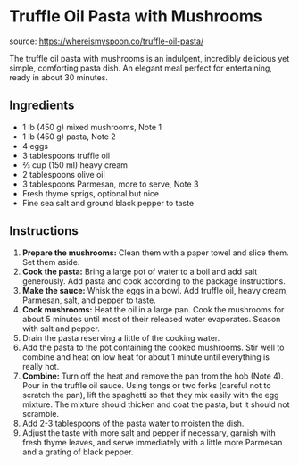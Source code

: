 # Truffle Oil Pasta with Mushrooms

source: https://whereismyspoon.co/truffle-oil-pasta/

The truffle oil pasta with mushrooms is an indulgent, incredibly delicious yet simple, comforting pasta dish. An elegant meal perfect for entertaining, ready in about 30 minutes.

## Ingredients

- 1 lb (450 g) mixed mushrooms, Note 1
- 1 lb (450 g) pasta, Note 2
- 4 eggs
- 3 tablespoons truffle oil
- ⅔ cup (150 ml) heavy cream
- 2 tablespoons olive oil
- 3 tablespoons Parmesan, more to serve, Note 3
- Fresh thyme sprigs, optional but nice
- Fine sea salt and ground black pepper to taste

## Instructions

1. **Prepare the mushrooms:** Clean them with a paper towel and slice them. Set them aside.
2. **Cook the pasta:** Bring a large pot of water to a boil and add salt generously. Add pasta and cook according to the package instructions.
3. **Make the sauce:** Whisk the eggs in a bowl. Add truffle oil, heavy cream, Parmesan, salt, and pepper to taste.
4. **Cook mushrooms:** Heat the oil in a large pan. Cook the mushrooms for about 5 minutes until most of their released water evaporates. Season with salt and pepper.
5. Drain the pasta reserving a little of the cooking water.
6. Add the pasta to the pot containing the cooked mushrooms. Stir well to combine and heat on low heat for about 1 minute until everything is really hot.
7. **Combine:** Turn off the heat and remove the pan from the hob (Note 4). Pour in the truffle oil sauce. Using tongs or two forks (careful not to scratch the pan), lift the spaghetti so that they mix easily with the egg mixture. The mixture should thicken and coat the pasta, but it should not scramble.
8. Add 2-3 tablespoons of the pasta water to moisten the dish.
9. Adjust the taste with more salt and pepper if necessary, garnish with fresh thyme leaves, and serve immediately with a little more Parmesan and a grating of black pepper.

